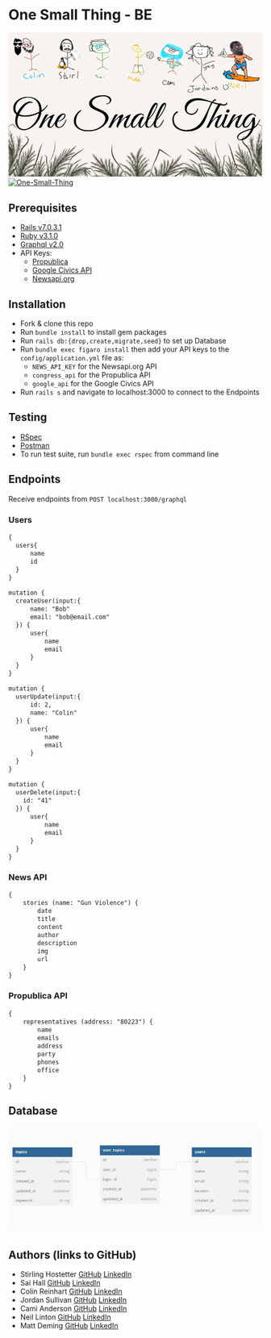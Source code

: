 # One Small Thing - BE
![One Small Thing](/resources/One_Small_Thing.png)
[![One-Small-Thing](https://circleci.com/<VCS>/One-Small-Thing/One-Small-Thing-BE.svg?style=shield)](https://app.circleci.com/pipelines/github/One-Small-Thing/One-Small-Thing-BE)
## Prerequisites
  * [Rails v7.0.3.1](https://rubyonrails.org/)
  * [Ruby v3.1.0](https://ruby-lang.org/en/)
  * [Graphql v2.0](https://graphql.org)
  * API Keys:
    * [Propublica](https://projects.propublica.org/api-docs/congress-api/)
    * [Google Civics API](https://developers.google.com/civic-information)
    * [Newsapi.org](https://newsapi.org/docs/get-started)

## Installation
  * Fork & clone this repo
  * Run `bundle install` to install gem packages
  * Run `rails db:{drop,create,migrate,seed}` to set up Database
  * Run `bundle exec figaro install` then add your API keys to the `config/application.yml` file as:
    * `NEWS_API_KEY` for the Newsapi.org API
    * `congress_api` for the Propublica API
    * `google_api` for the Google Civics API
  * Run `rails s` and navigate to localhost:3000 to connect to the Endpoints

## Testing
  * [RSpec](https://rspec.info/)
  * [Postman](https://www.postman.com/)
  * To run test suite, run `bundle exec rspec` from command line

## Endpoints
  Receive endpoints from `POST localhost:3000/graphql`

### Users
```
{
  users{
      name
      id
  }
}
```
```
mutation {
  createUser(input:{
      name: "Bob"
      email: "bob@email.com"
  }) {
      user{
          name
          email
      }
  }
}
```
```
mutation {
  userUpdate(input:{
      id: 2,
      name: "Colin"
  }) {
      user{
          name
          email
      }
  }
}
```
```
mutation {
  userDelete(input:{
    id: "41"
  }) {
      user{
          name
          email
      }
  }
}
```

### News API
```
{
    stories (name: "Gun Violence") {
        date
        title
        content
        author
        description
        img
        url
    }
}
```
### Propublica API
```
{
    representatives (address: "80223") {
        name
        emails
        address
        party
        phones
        office
    }
}
```

## Database
![Database Schema](/resources/database_schema.png)

## Authors (links to GitHub)
  * Stirling Hostetter
    [GitHub](https://github.com/stirlhoss)
    [LinkedIn](https://www.linkedin.com/in/colin-reinhart-362083218/)
  * Sai Hall
    [GitHub](https://github.com/SaiHall)
    [LinkedIn](https://www.linkedin.com/in/sai-hall-503710237/)
  * Colin Reinhart
    [GitHub](https://github.com/ColinReinhart)
    [LinkedIn](https://www.linkedin.com/in/colin-reinhart-362083218/)
  * Jordan Sullivan
    [GitHub](https://github.com/jordan-sullivan)
    [LinkedIn](https://www.linkedin.com/in/jordan-sullivan-software-developer/)
  * Cami Anderson
    [GitHub](https://github.com/camianderson)
    [LinkedIn](https://www.linkedin.com/in/camianderson/)
  * Neil Linton
    [GitHub](https://github.com/Neil-B-Linton)
    [LinkedIn](https://www.linkedin.com/in/neil-b-linton/)
  * Matt Deming
    [GitHub](https://github.com/Deming-Matt)
    [LinkedIn](https://www.linkedin.com/in/matthew-deming-1b5793a5/)
